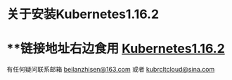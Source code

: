 # 关于安装Kubernetes1.16.2  
# **链接地址右边食用 [Kubernetes1.16.2](https://github.com/waidinsamkeit/Kubernetes/blob/master/1.6.2.Py "kubernetes1.16.2")

有任何疑问联系邮箱 beilanzhisen@163.com 或者 kubrcltcloud@sina.com

